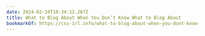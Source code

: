 ```yaml
---
date: 2024-02-10T10:34:12.267Z
title: What to Blog About When You Don’t Know What to Blog About
bookmarkOf: https://css-irl.info/what-to-blog-about-when-you-dont-know-what-to-blog-about/
---
```

